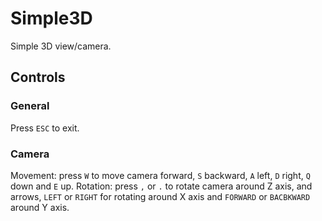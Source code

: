 # Simple3D
Simple 3D view/camera.

## Controls

### General

Press `ESC` to exit.

### Camera

Movement: press `W` to move camera forward, `S` backward, `A` left, `D` right, `Q` down and `E` up.
Rotation: press `,` or `.` to rotate camera around Z axis, and arrows, `LEFT` or `RIGHT` for rotating around X axis and `FORWARD` or `BACBKWARD` around Y axis.